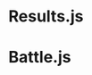 # Results.js #
<!--
import React from 'react'
import { battle } from '../utils/api'
import { FaCompass, FaBriefcase, FaUsers, FaUserFriends, FaCode, FaUser } from 'react-icons/fa'
import Card from './Card'
import PropTypes from 'prop-types'

function ProfileList ({ profile }) {
  return (
    <ul className='card-list'>
      <li>
        <FaUser color='rgb(239, 115, 115)' size={22} />
        {profile.name}
      </li>
      {profile.location && (
        <li>
          <FaCompass color='rgb(144, 115, 255)' size={22} />
          {profile.location}
        </li>
      )}
      {profile.company && (
        <li>
          <FaBriefcase color='#795548' size={22} />
          {profile.company}
        </li>
      )}
      <li>
        <FaUsers color='rgb(129, 195, 245)' size={22} />
        {profile.followers.toLocaleString()} followers
      </li>
      <li>
        <FaUserFriends color='rgb(64, 183, 95)' size={22} />
        {profile.following.toLocaleString()} following
      </li>
    </ul>
  )
}

ProfileList.propTypes = {
  profile: PropTypes.object.isRequired,
}

export default class Results extends React.Component {
  constructor(props) {
    super(props)

    this.state = {
      winner: null,
      loser: null,
      error: null,
      loading: true
    }
  }
  componentDidMount () {
    const { playerOne, playerTwo } = this.props

    battle([ playerOne, playerTwo ])
      .then((players) => {
        this.setState({
          winner: players[0],
          loser: players[1],
          error: null,
          loading: false
        })
      }).catch(({ message }) => {
        this.setState({
          error: message,
          loading: false
        })
      })
  }
  render() {
    const { winner, loser, error, loading } = this.state

    if (loading === true) {
      return <p>LOADING</p>
    }

    if (error) {
      return (
        <p className='center-text error'>{error}</p>
      )
    }

    return (
      <React.Fragment>
        <div className='grid space-around container-sm'>
          <Card
            header={winner.score === loser.score ? 'Tie' : 'Winner'}
            subheader={`Score: ${winner.score.toLocaleString()}`}
            avatar={winner.profile.avatar_url}
            href={winner.profile.html_url}
            name={winner.profile.login}
          >
            <ProfileList profile={winner.profile}/>
          </Card>
          <Card
            header={winner.score === loser.score ? 'Tie' : 'Loser'}
            subheader={`Score: ${loser.score.toLocaleString()}`}
            avatar={loser.profile.avatar_url}
            name={loser.profile.login}
            href={loser.profile.html_url}
          >
            <ProfileList profile={loser.profile}/>
          </Card>
        </div>
        <button
          onClick={this.props.onReset}
          className='btn dark-btn btn-space'>
            Reset
        </button>
      </React.Fragment>
    )
  }
}

Results.propTypes = {
  playerOne: PropTypes.string.isRequired,
  playerTwo: PropTypes.string.isRequired,
  onReset: PropTypes.func.isRequired
}
-->

# Battle.js #
<!--
import React from 'react'
import { FaUserFriends, FaFighterJet, FaTrophy, FaTimesCircle } from 'react-icons/fa'
import PropTypes from 'prop-types'
import Results from './Results'

function Instructions () {
  return (
    <div className='instructions-container'>
      <h1 className='center-text header-lg'>
        Instructions
      </h1>
      <ol className='container-sm grid center-text battle-instructions'>
        <li>
          <h3 className='header-sm'>Enter two Github users</h3>
          <FaUserFriends className='bg-light' color='rgb(255, 191, 116)' size={140} />
        </li>
        <li>
          <h3 className='header-sm'>Battle</h3>
          <FaFighterJet className='bg-light' color='#727272' size={140} />
        </li>
        <li>
          <h3 className='header-sm'>See the winners</h3>
          <FaTrophy className='bg-light' color='rgb(255, 215, 0)' size={140} />
        </li>
      </ol>
    </div>
  )
}

class PlayerInput extends React.Component {
  constructor(props) {
    super(props)

    this.state = {
      username: ''
    }

    this.handleSubmit = this.handleSubmit.bind(this)
    this.handleChange = this.handleChange.bind(this)
  }
  handleSubmit(event) {
    event.preventDefault()

    this.props.onSubmit(this.state.username)
  }
  handleChange(event) {
    this.setState({
      username: event.target.value
    })
  }
  render() {
    return (
      <form className='column player' onSubmit={this.handleSubmit}>
        <label htmlFor='username' className='player-label'>
          {this.props.label}
        </label>
        <div className='row player-inputs'>
          <input
            type='text'
            id='username'
            className='input-light'
            placeholder='github username'
            autoComplete='off'
            value={this.state.username}
            onChange={this.handleChange}
          />
          <button
            className='btn dark-btn'
            type='submit'
            disabled={!this.state.username}
          >
            Submit
          </button>
        </div>
      </form>
    )
  }
}

PlayerInput.propTypes = {
  onSubmit: PropTypes.func.isRequired,
  label: PropTypes.string.isRequired
}

function PlayerPreview ({ username, onReset, label }) {
  return (
    <div className='column player'>
      <h3 className='player-label'>{label}</h3>
      <div className='row bg-light'>
        <div className='player-info'>
          <img
            className='avatar-small'
            src={`https://github.com/${username}.png?size=200`}
            alt={`Avatar for ${username}`}
          />
          <a
            href={`https://github.com/${username}`}
            className='link'>
              {username}
          </a>
        </div>
        <button className='btn-clear flex-center' onClick={onReset}>
          <FaTimesCircle color='rgb(194, 57, 42)' size={26} />
        </button>
      </div>
    </div>
  )
}

PlayerPreview.propTypes = {
  username: PropTypes.string.isRequired,
  onReset: PropTypes.func.isRequired,
  label: PropTypes.string.isRequired
}

export default class Battle extends React.Component {
  constructor(props) {
    super(props)

    this.state = {
      playerOne: null,
      playerTwo: null,
      battle: false
    }

    this.handleSubmit = this.handleSubmit.bind(this)
    this.handleReset = this.handleReset.bind(this)
  }
  handleSubmit(id, player) {
    this.setState({
      [id]: player
    })
  }
  handleReset(id) {
    this.setState({
      [id]: null
    })
  }
  render() {
    const { playerOne, playerTwo, battle } = this.state

    if (battle === true) {
      return (
        <Results
          playerOne={playerOne}
          playerTwo={playerTwo}
          onReset={() => this.setState({
            playerOne: null,
            playerTwo: null,
            battle: false
          })}
        />
      )
    }

    return (
      <React.Fragment>
        <Instructions />

        <div className='players-container'>
          <h1 className='center-text header-lg'>Players</h1>
          <div className='row space-around'>
            {playerOne === null
              ? <PlayerInput
                  label='Player One'
                  onSubmit={(player) => this.handleSubmit('playerOne', player)}
                />
              : <PlayerPreview
                  username={playerOne}
                  label='Player One'
                  onReset={() => this.handleReset('playerOne')}
                />
            }

            {playerTwo === null
              ? <PlayerInput
                  label='Player Two'
                  onSubmit={(player) => this.handleSubmit('playerTwo', player)}
                />
              : <PlayerPreview
                  username={playerTwo}
                  label='Player Two'
                  onReset={() => this.handleReset('playerTwo')}
                />
            }
          </div>


          {playerOne && playerTwo && (
            <button
              className='btn dark-btn btn-space'
              onClick={() => this.setState({battle: true})}
            >
              Battle
            </button>
          )}
        </div>
      </React.Fragment>
    )
  }
}
-->